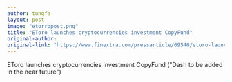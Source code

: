 ```yaml
---
author: tungfa
layout: post
image: "etorropost.png"
title: "EToro launches cryptocurrencies investment CopyFund"
original-author: 
original-link: "https://www.finextra.com/pressarticle/69540/etoro-launches--cryptocurrencies-investment-copyfund"
---
```

EToro launches cryptocurrencies investment CopyFund
("Dash to be added in the near future")

